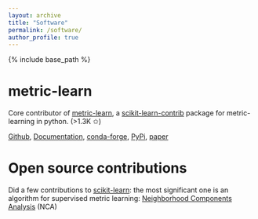 ```yaml
---
layout: archive
title: "Software"
permalink: /software/
author_profile: true
---
```

{% include base_path %}

metric-learn
=============
Core contributor of [metric-learn](https://github.com/scikit-learn-contrib/metric-learn), a [scikit-learn-contrib](https://github.com/scikit-learn-contrib) package for metric-learning in python. (>1.3K &#10025;)

[Github](https://github.com/scikit-learn-contrib/metric-learn),  [Documentation](https://contrib.scikit-learn.org/metric-learn), [conda-forge](https://anaconda.org/conda-forge/metric-learn), [PyPi](https://pypi.org/project/metric-learn/), [paper](https://www.jmlr.org/papers/volume21/19-678/19-678.pdf) 

Open source contributions
=========================
Did a few contributions to [scikit-learn](https://scikit-learn.org/stable/): the most significant one is an algorithm for supervised metric learning: [Neighborhood Components Analysis](https://scikit-learn.org/stable/modules/generated/sklearn.neighbors.NeighborhoodComponentsAnalysis.html) (NCA) 